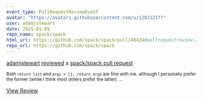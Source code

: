 ```yaml
---
event_type: PullRequestReviewEvent
avatar: "https://avatars.githubusercontent.com/u/12021217?"
user: adamjstewart
date: 2025-01-09
repo_name: spack/spack
html_url: https://github.com/spack/spack/pull/48434#pullrequestreview-2539583577
repo_url: https://github.com/spack/spack
---
```


<a href='https://github.com/adamjstewart' target='_blank'>adamjstewart</a> <a href='https://github.com/spack/spack/pull/48434#pullrequestreview-2539583577' target='_blank'>reviewed</a> a <a href='https://github.com/spack/spack/pull/48434' target='_blank'>spack/spack pull request</a>

<small>Both `return list` and `args = [], return args` are fine with me, although I personally prefer the former (while I think most others prefer the latter)....</small>

<a href='https://github.com/spack/spack/pull/48434#pullrequestreview-2539583577' target='_blank'>View Review</a>